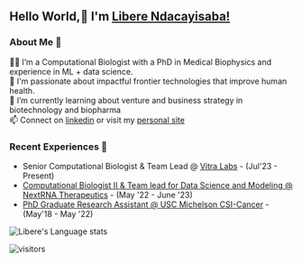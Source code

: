 ## Hello World,👋 I'm [Libere Ndacayisaba!](https://www.linkedin.com/in/ndacayisaba/)  

### About Me 🚀
👨‍💻 I’m a Computational Biologist with a PhD in Medical Biophysics and experience in ML + data science. </br>
🔭 I'm passionate about impactful frontier technologies that improve human health. </br>
💬 I’m currently learning about venture and business strategy in biotechnology and biopharma </br>
📫 Connect on [linkedin](https://www.linkedin.com/in/ndacayisaba/) or visit my [personal site](https://liberendacayisaba.com/)

### Recent Experiences 🙌
- Senior Computational Biologist & Team Lead @ [Vitra Labs](https://vitra.bio/) - (Jul'23 - Present)
- [Computational Biologist II & Team lead for Data Science and Modeling @ NextRNA Therapeutics](https://www.nextrnatx.com/) - (May '22 - June '23)
- [PhD Graduate Research Assistant @ USC Michelson CSI-Cancer](https://kuhn.usc.edu/) - (May'18 - May '22)

![Libere's Language stats](https://github-readme-stats-eight-theta.vercel.app/api/top-langs/?username=libertatem&layout=compact&langs_count=8&hide_border=true)
<br />

![visitors](https://visitor-badge.laobi.icu/badge?page_id=libertatem.libertatem)

<!--
**libertatem/libertatem** is a ✨ _special_ ✨ repository because its `README.md` (this file) appears on your GitHub profile.
Here are some ideas to get you started:
- 🔭 I’m currently working on ...
- 🌱 I’m currently learning ...
- 👯 I’m looking to collaborate on ...
- 🤔 I’m looking for help with ...
- 💬 Ask me about ...
- 📫 How to reach me: ...
- 😄 Pronouns: ...
- ⚡ Fun fact: ...
-->
